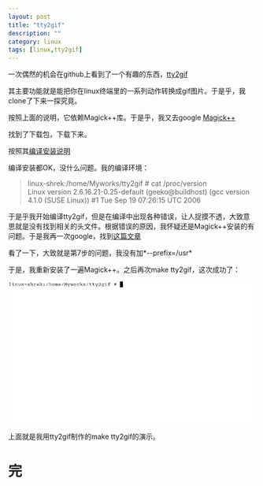 ```yaml
---
layout: post
title: "tty2gif"
description: ""
category: linux
tags: [linux,tty2gif]
---
```


一次偶然的机会在github上看到了一个有趣的东西，[tty2gif][1]  

[1]:https://github.com/z24/tty2gif  

其主要功能就是能把你在linux终端里的一系列动作转换成gif图片。于是乎，我clone了下来一探究竟。  

按照上面的说明，它依赖Magick++库。于是乎，我又去google [Magick++][2]  

[2]:http://www.imagemagick.org/script/index.php  

找到了下载包，下载下来。  

按照其[编译安装说明][3]  

[3]:http://www.imagemagick.org/script/install-source.php  

编译安装都OK，没什么问题。我的编译环境：  

>linux-shrek:/home/Myworks/tty2gif # cat /proc/version  
>Linux version 2.6.16.21-0.25-default (geeko@buildhost) (gcc version 4.1.0 (SUSE Linux)) #1 Tue Sep 19 07:26:15 UTC 2006  

于是乎我开始编译tty2gif，但是在编译中出现各种错误，让人捉摸不透，大致意思就是没有找到相关的头文件。根据错误的原因，我怀疑还是Magick++安装的有问题。于是我再一次google，找到[这篇文章][4]  

[4]:http://scottiestech.info/2010/05/18/installing-imagemagick-from-source-on-ubuntu/  

看了一下，大致就是第7步的问题，我没有加*--prefix=/usr*  

于是，我重新安装了一遍Magick++。之后再次make tty2gif，这次成功了：  

<p><a href="https://github.com/zhuqingcode/zhuqingcode.github.com/blob/master/images/tty2gif.gif?raw=true" target="_blank"><img src="https://github.com/zhuqingcode/zhuqingcode.github.com/blob/master/images/tty2gif.gif?raw=true" alt="gif" style="max-width:100%;"></a></p>

上面就是我用tty2gif制作的make tty2gif的演示。

完
=